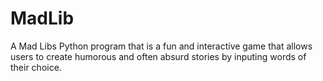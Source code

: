 # MadLib
A Mad Libs Python program that is a fun and interactive game that allows users to create humorous and often absurd stories by inputing words of their choice.
